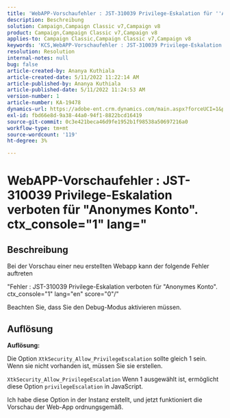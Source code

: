 ```yaml
---
title: 'WebAPP-Vorschaufehler : JST-310039 Privilege-Eskalation für ''Anonymous account'' verboten. ctx_console="1" lang="'
description: Beschreibung
solution: Campaign,Campaign Classic v7,Campaign v8
product: Campaign,Campaign Classic v7,Campaign v8
applies-to: Campaign Classic,Campaign Classic v7,Campaign v8
keywords: 'KCS,WebAPP-Vorschaufehler : JST-310039 Privilege-Eskalation für ''Anonymous account'' verboten. ctx_console="1" lang="'
resolution: Resolution
internal-notes: null
bug: false
article-created-by: Ananya Kuthiala
article-created-date: 5/11/2022 11:22:14 AM
article-published-by: Ananya Kuthiala
article-published-date: 5/11/2022 11:24:53 AM
version-number: 1
article-number: KA-19478
dynamics-url: https://adobe-ent.crm.dynamics.com/main.aspx?forceUCI=1&pagetype=entityrecord&etn=knowledgearticle&id=d8560f95-1cd1-ec11-a7b5-0022480a8e40
exl-id: fbd66e8d-9a38-44a0-94f1-8822bcd16419
source-git-commit: 0c3e421beca46d9fe1952b1f98538a50697216a0
workflow-type: tm+mt
source-wordcount: '119'
ht-degree: 3%

---
```


# WebAPP-Vorschaufehler : JST-310039 Privilege-Eskalation verboten für &quot;Anonymes Konto&quot;. ctx_console=&quot;1&quot; lang=&quot;

## Beschreibung


Bei der Vorschau einer neu erstellten Webapp kann der folgende Fehler auftreten

&quot;Fehler : JST-310039 Privilege-Eskalation verboten für &quot;Anonymes Konto&quot;. ctx_console=&quot;1&quot; lang=&quot;en&quot; score=&quot;0&quot;/&quot;

Beachten Sie, dass Sie den Debug-Modus aktivieren müssen.


## Auflösung


<b>Auflösung:</b>

Die Option `XtkSecurity_Allow_PrivilegeEscalation` sollte gleich 1 sein. Wenn sie nicht vorhanden ist, müssen Sie sie erstellen.

`XtkSecurity_Allow_PrivilegeEscalation` Wenn 1 ausgewählt ist, ermöglicht diese Option `privilegeEscalation` in JavaScript.

Ich habe diese Option in der Instanz erstellt, und jetzt funktioniert die Vorschau der Web-App ordnungsgemäß.
